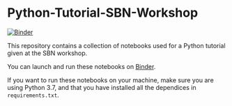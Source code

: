# Python-Tutorial-SBN-Workshop

[![Binder](https://mybinder.org/badge_logo.svg)](https://mybinder.org/v2/gh/marcodeltutto/Python-Tutorial-SBN-Workshop.git/master)

This repository contains a collection of notebooks used for a Python tutorial given at the SBN workshop.

You can launch and run these notebooks on [Binder](https://mybinder.org/v2/gh/marcodeltutto/Python-Tutorial-SBN-Workshop.git/master).

If you want to run these notebooks on your machine, make sure you are using Python 3.7, and that you have installed all the dependices in `requirements.txt`.
